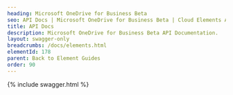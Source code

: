 ```yaml
---
heading: Microsoft OneDrive for Business Beta
seo: API Docs | Microsoft OneDrive for Business Beta | Cloud Elements API Docs
title: API Docs
description: Microsoft OneDrive for Business Beta API Documentation.
layout: swagger-only
breadcrumbs: /docs/elements.html
elementId: 178
parent: Back to Element Guides
order: 90
---
```


{% include swagger.html %}
